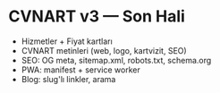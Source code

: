 # CVNART v3 — Son Hali
- Hizmetler + Fiyat kartları
- CVNART metinleri (web, logo, kartvizit, SEO)
- SEO: OG meta, sitemap.xml, robots.txt, schema.org
- PWA: manifest + service worker
- Blog: slug'lı linkler, arama
